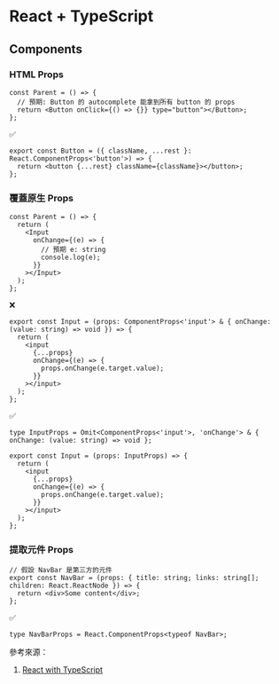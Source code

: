 # React + TypeScript

## Components

### HTML Props

```tsx
const Parent = () => {
  // 預期: Button 的 autocomplete 能拿到所有 button 的 props
  return <Button onClick={() => {}} type="button"></Button>;
};
```

✅

```tsx
export const Button = ({ className, ...rest }: React.ComponentProps<'button'>) => {
  return <button {...rest} className={className}></button>;
};
```

### 覆蓋原生 Props

```tsx
const Parent = () => {
  return (
    <Input
      onChange={(e) => {
        // 預期 e: string
        console.log(e);
      }}
    ></Input>
  );
};
```

❌

```tsx
export const Input = (props: ComponentProps<'input'> & { onChange: (value: string) => void }) => {
  return (
    <input
      {...props}
      onChange={(e) => {
        props.onChange(e.target.value);
      }}
    ></input>
  );
};
```

✅

```tsx
type InputProps = Omit<ComponentProps<'input'>, 'onChange'> & { onChange: (value: string) => void };

export const Input = (props: InputProps) => {
  return (
    <input
      {...props}
      onChange={(e) => {
        props.onChange(e.target.value);
      }}
    ></input>
  );
};
```

### 提取元件 Props

```tsx
// 假設 NavBar 是第三方的元件
export const NavBar = (props: { title: string; links: string[]; children: React.ReactNode }) => {
  return <div>Some content</div>;
};
```

✅

```tsx
type NavBarProps = React.ComponentProps<typeof NavBar>;
```

參考來源：

1.  [React with TypeScript](https://www.totaltypescript.com/tutorials/react-with-typescript)
